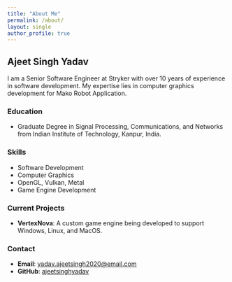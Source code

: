 ```yaml
---
title: "About Me"
permalink: /about/
layout: single
author_profile: true
---
```


## Ajeet Singh Yadav

I am a Senior Software Engineer at Stryker with over 10 years of experience in software development. My expertise lies in computer graphics development for Mako Robot Application.

### Education

- Graduate Degree in Signal Processing, Communications, and Networks from Indian Institute of Technology, Kanpur, India.

### Skills

- Software Development
- Computer Graphics
- OpenGL, Vulkan, Metal
- Game Engine Development

### Current Projects

- **VertexNova**: A custom game engine being developed to support Windows, Linux, and MacOS.

### Contact

- **Email**: [yadav.ajeetsingh2020@email.com](mailto:yadav.ajeetsingh2020@email.com)
- **GitHub**: [ajeetsinghyadav](https://github.com/ajeetsinghyadav)
